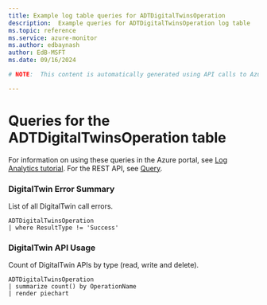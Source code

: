 ```yaml
---
title: Example log table queries for ADTDigitalTwinsOperation
description:  Example queries for ADTDigitalTwinsOperation log table
ms.topic: reference
ms.service: azure-monitor
ms.author: edbaynash
author: EdB-MSFT
ms.date: 09/16/2024

# NOTE:  This content is automatically generated using API calls to Azure. Any edits made on these files will be overwritten in the next run of the script. 

---
```


# Queries for the ADTDigitalTwinsOperation table

For information on using these queries in the Azure portal, see [Log Analytics tutorial](/azure/azure-monitor/logs/log-analytics-tutorial). For the REST API, see [Query](/rest/api/loganalytics/query).


### DigitalTwin Error Summary  


List of all DigitalTwin call errors.  

```query
ADTDigitalTwinsOperation
| where ResultType != 'Success'
```



### DigitalTwin API Usage  


Count of DigitalTwin APIs by type (read, write and delete).  

```query
ADTDigitalTwinsOperation
| summarize count() by OperationName
| render piechart
```

